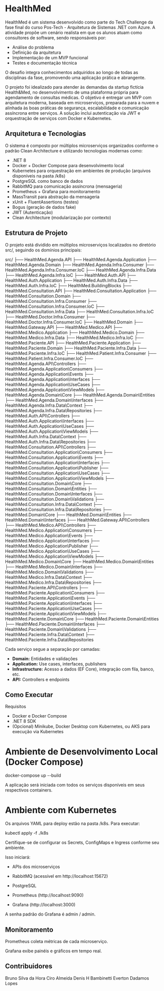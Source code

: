 # HealthMed

HealthMed é um sistema desenvolvido como parte do Tech Challenge da fase final do curso Pos-Tech - Arquitetura de Sistemas .NET com Azure. A atividade propõe um cenário realista em que os alunos atuam como consultores de software, sendo responsáveis por:

- Análise do problema
- Definição da arquitetura
- Implementação de um MVP funcional
- Testes e documentação técnica

O desafio integra conhecimentos adquiridos ao longo de todas as disciplinas da fase, promovendo uma aplicação prática e abrangente.

O projeto foi idealizado para atender às demandas da startup fictícia Health&Med, no desenvolvimento de uma plataforma própria para agendamento de consultas médicas. O objetivo é entregar um MVP com arquitetura moderna, baseada em microserviços, preparada para a nuvem e alinhada às boas práticas de segurança, escalabilidade e comunicação assíncrona entre serviços. A solução inclui autenticação via JWT e orquestração de serviços com Docker e Kubernetes.

## Arquitetura e Tecnologias

O sistema é composto por múltiplos microserviços organizados conforme o padrão Clean Architecture e utilizando tecnologias modernas como:

- .NET 8
- Docker + Docker Compose para desenvolvimento local
- Kubernetes para orquestração em ambientes de produção (arquivos disponíveis na pasta /k8s)
- PostgreSQL como banco de dados
- RabbitMQ para comunicação assíncrona (mensageria)
- Prometheus + Grafana para monitoramento
- MassTransit para abstração da mensageria
- xUnit + FluentAssertions (testes)
- Bogus (geração de dados fake)
- JWT (Autenticação)
- Clean Architecture (modularização por contexto)

## Estrutura de Projeto

O projeto está dividido em múltiplos microserviços localizados no diretório src/, seguindo os domínios principais:

src/
├── HealthMed.Agenda.API
├── HealthMed.Agenda.Application
├── HealthMed.Agenda.Domain
├── HealthMed.Agenda.Infra.Consumer
├── HealthMed.Agenda.Infra.Consumer.IoC
├── HealthMed.Agenda.Infra.Data
├── HealthMed.Agenda.Infra.IoC
├── HealthMed.Auth.API
├── HealthMed.Auth.Application
├── HealthMed.Auth.Infra.Data
├── HealthMed.Auth.Infra.IoC
├── HealthMed.BuildingBlocks
├── HealthMed.Consultation.API
├── HealthMed.Consultation.Application
├── HealthMed.Consultation.Domain
├── HealthMed.Consultation.Infra.Consumer
├── HealthMed.Consultation.Infra.Consumer.IoC
├── HealthMed.Consultation.Infra.Data
├── HealthMed.Consultation.Infra.IoC
├── HealthMed.Doctor.Infra.Consumer
├── HealthMed.Doctor.Infra.Consumer.IoC
├── HealthMed.Domain
├── HealthMed.Gateway.API
├── HealthMed.Medico.API
├── HealthMed.Medico.Application
├── HealthMed.Medico.Domain
├── HealthMed.Medico.Infra.Data
├── HealthMed.Medico.Infra.IoC
├── HealthMed.Paciente.API
├── HealthMed.Paciente.Application
├── HealthMed.Paciente.Domain
├── HealthMed.Paciente.Infra.Data
├── HealthMed.Paciente.Infra.IoC
├── HealthMed.Patient.Infra.Consumer
├── HealthMed.Patient.Infra.Consumer.IoC
├── HealthMed.Agenda.API\Controllers
├── HealthMed.Agenda.Application\Consumers
├── HealthMed.Agenda.Application\Events
├── HealthMed.Agenda.Application\Interfaces
├── HealthMed.Agenda.Application\UseCases
├── HealthMed.Agenda.Application\ViewModels
├── HealthMed.Agenda.Domain\Core
├── HealthMed.Agenda.Domain\Entities
├── HealthMed.Agenda.Domain\Interfaces
├── HealthMed.Agenda.Infra.Data\Context
├── HealthMed.Agenda.Infra.Data\Repositories
├── HealthMed.Auth.API\Controllers
├── HealthMed.Auth.Application\Interfaces
├── HealthMed.Auth.Application\UseCases
├── HealthMed.Auth.Application\ViewModels
├── HealthMed.Auth.Infra.Data\Context
├── HealthMed.Auth.Infra.Data\Repositories
├── HealthMed.Consultation.API\Controllers
├── HealthMed.Consultation.Application\Consumers
├── HealthMed.Consultation.Application\Events
├── HealthMed.Consultation.Application\Interfaces
├── HealthMed.Consultation.Application\Publisher
├── HealthMed.Consultation.Application\UseCases
├── HealthMed.Consultation.Application\ViewModels
├── HealthMed.Consultation.Domain\Core
├── HealthMed.Consultation.Domain\Entities
├── HealthMed.Consultation.Domain\Interfaces
├── HealthMed.Consultation.Domain\Validations
├── HealthMed.Consultation.Infra.Data\Context
├── HealthMed.Consultation.Infra.Data\Repositories
├── HealthMed.Domain\Core
├── HealthMed.Domain\Entities
├── HealthMed.Domain\Interfaces
├── HealthMed.Gateway.API\Controllers
├── HealthMed.Medico.API\Controllers
├── HealthMed.Medico.Application\Consumers
├── HealthMed.Medico.Application\Events
├── HealthMed.Medico.Application\Interfaces
├── HealthMed.Medico.Application\Publisher
├── HealthMed.Medico.Application\UseCases
├── HealthMed.Medico.Application\ViewModels
├── HealthMed.Medico.Domain\Core
├── HealthMed.Medico.Domain\Entities
├── HealthMed.Medico.Domain\Interfaces
├── HealthMed.Medico.Domain\Validations
├── HealthMed.Medico.Infra.Data\Context
├── HealthMed.Medico.Infra.Data\Repositories
├── HealthMed.Paciente.API\Controllers
├── HealthMed.Paciente.Application\Consumers
├── HealthMed.Paciente.Application\Events
├── HealthMed.Paciente.Application\Interfaces
├── HealthMed.Paciente.Application\UseCases
├── HealthMed.Paciente.Application\ViewModels
├── HealthMed.Paciente.Domain\Core
├── HealthMed.Paciente.Domain\Entities
├── HealthMed.Paciente.Domain\Interfaces
├── HealthMed.Paciente.Domain\Validations
├── HealthMed.Paciente.Infra.Data\Context
├── HealthMed.Paciente.Infra.Data\Repositories

Cada serviço segue a separação por camadas:
- **Domain:** Entidades e validações
- **Application:** Use cases, interfaces, publishers
- **Infrastructure:** Acesso a dados (EF Core), integração com fila, banco, etc.
- **API:** Controllers e endpoints

## Como Executar

Requisitos

- Docker e Docker Compose
- .NET 8 SDK
- (Opcional) Minikube, Docker Desktop com Kubernetes, ou AKS para execução via Kubernetes

# Ambiente de Desenvolvimento Local (Docker Compose)

docker-compose up --build

A aplicação será iniciada com todos os serviços disponíveis em seus respectivos containers.

# Ambiente com Kubernetes

Os arquivos YAML para deploy estão na pasta /k8s. Para executar:

kubectl apply -f ./k8s

Certifique-se de configurar os Secrets, ConfigMaps e Ingress conforme seu ambiente.

Isso iniciará:

- APIs dos microserviços

- RabbitMQ (acessível em http://localhost:15672)

- PostgreSQL

- Prometheus (http://localhost:9090)

- Grafana (http://localhost:3000)

A senha padrão do Grafana é admin / admin.

## Monitoramento

Prometheus coleta métricas de cada microserviço.

Grafana exibe painéis e gráficos em tempo real.

## Contribuidores

Bruno Silva da Hora
Ciro Almeida
Denis H Bambinetti
Everton Dadamos Lopes
